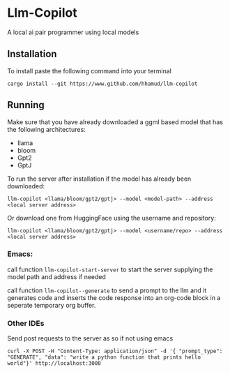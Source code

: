 # Llm-Copilot
A local ai pair programmer using local models


## Installation
To install paste the following command into your terminal

``` shell
cargo install --git https://www.github.com/hhamud/llm-copilot 
```

## Running
Make sure that you have already downloaded a ggml based model that has the following architectures:
- llama
- bloom
- Gpt2
- GptJ

To run the server after installation if the model has already been downloaded:
``` shell
llm-copilot <llama/bloom/gpt2/gptj> --model <model-path> --address <local server address>
```

Or download one from HuggingFace using the username and repository:
``` shell
llm-copilot <llama/bloom/gpt2/gptj> --model <username/repo> --address <local server address>
```

### Emacs:
call function `llm-copilot-start-server` to start the server supplying the model path and address if needed

call function `llm-copilot--generate` to send a prompt to the llm and it generates code and inserts the code response into an org-code block in a seperate temporary org buffer.

### Other IDEs
Send post requests to the server as so if not using emacs
``` shell
curl -X POST -H "Content-Type: application/json" -d '{ "prompt_type": "GENERATE", "data": "write a python function that prints hello world"}' http://localhost:3000
```


